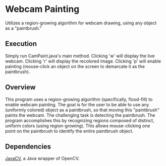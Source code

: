 # Webcam Painting
Utilizes a region-growing algorithm for webcam drawing, using any object as a "paintbrush."

## Execution
Simply run CamPaint.java's main method. Clicking 'w' will display the live webcam. Clicking 'r' will display the recolored image. Clicking 'p' will enable painting (mouse-click an object on the screen to demarcate it as the paintbrush).

## Overview
This program uses a region-growing algorithm (specifically, flood-fill) to enable webcam painting. The goal is for the user to be able to use any (uniformly colored) object as a paintbrush, so that moving this "paintbrush" paints the webcam. The challenging task is detecting the paintbrush. The program accomplishes this by recognizing regions composed of distinct, uniform colors (using region-growing). This allows mouse-clicking one point on the paintbrush to identify the entire paintbrush object.

## Dependencies
[JavaCV](https://github.com/bytedeco/javacv), a Java wrapper of OpenCV.
